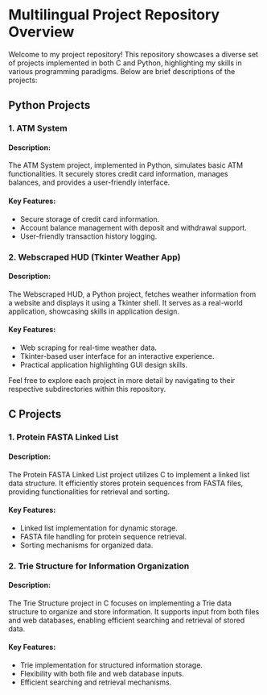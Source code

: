 # Multilingual Project Repository Overview

Welcome to my project repository! This repository showcases a diverse set of projects implemented in both C and Python, highlighting my skills in various programming paradigms. Below are brief descriptions of the projects:

## Python Projects

### 1. ATM System

#### Description:
The ATM System project, implemented in Python, simulates basic ATM functionalities. It securely stores credit card information, manages balances, and provides a user-friendly interface.

#### Key Features:
- Secure storage of credit card information.
- Account balance management with deposit and withdrawal support.
- User-friendly transaction history logging.

### 2. Webscraped HUD (Tkinter Weather App)

#### Description:
The Webscraped HUD, a Python project, fetches weather information from a website and displays it using a Tkinter shell. It serves as a real-world application, showcasing skills in application design.

#### Key Features:
- Web scraping for real-time weather data.
- Tkinter-based user interface for an interactive experience.
- Practical application highlighting GUI design skills.

Feel free to explore each project in more detail by navigating to their respective subdirectories within this repository.

## C Projects

### 1. Protein FASTA Linked List

#### Description:
The Protein FASTA Linked List project utilizes C to implement a linked list data structure. It efficiently stores protein sequences from FASTA files, providing functionalities for retrieval and sorting.

#### Key Features:
- Linked list implementation for dynamic storage.
- FASTA file handling for protein sequence retrieval.
- Sorting mechanisms for organized data.

### 2. Trie Structure for Information Organization

#### Description:
The Trie Structure project in C focuses on implementing a Trie data structure to organize and store information. It supports input from both files and web databases, enabling efficient searching and retrieval of stored data.

#### Key Features:
- Trie implementation for structured information storage.
- Flexibility with both file and web database inputs.
- Efficient searching and retrieval mechanisms.
